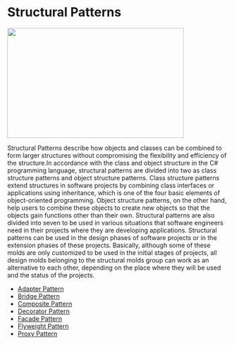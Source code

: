 # Structural Patterns

<img src="https://encrypted-tbn0.gstatic.com/images?q=tbn:ANd9GcQ6XBUHxwOTDb_JacZfO0KkiriH-vnzGdzOQw&usqp=CAU" width="400" height="250">


Structural Patterns describe how objects and classes can be combined to form larger structures without compromising the flexibility and efficiency of the structure.In accordance with the class and object structure in the C# programming language, structural patterns are divided into two as class structure patterns and object structure patterns. Class structure patterns extend structures in software projects by combining class interfaces or applications using inheritance, which is one of the four basic elements of object-oriented programming. Object structure patterns, on the other hand, help users to combine these objects to create new objects so that the objects gain functions other than their own. Structural patterns are also divided into seven to be used in various situations that software engineers need in their projects where they are developing applications. Structural patterns can be used in the design phases of software projects or in the extension phases of these projects. Basically, although some of these molds are only customized to be used in the initial stages of projects, all design molds belonging to the structural molds group can work as an alternative to each other, depending on the place where they will be used and the status of the projects.


- [Adapter Pattern](https://github.com/oguzhanKomcu/Design_Patterns/blob/master/Creational_Patterns/Abstract_Factory_Pattern1/ModelInterface/ISpeed.cs) 
- [Bridge Pattern](https://github.com/oguzhanKomcu/Design_Patterns/blob/master/Creational_Patterns/Abstract_Factory_Pattern1/ModelInterface/ISpeed.cs) 
- [Composite Pattern](https://github.com/oguzhanKomcu/Design_Patterns/blob/master/Creational_Patterns/Abstract_Factory_Pattern1/ModelInterface/ISpeed.cs) 
- [Decorator Pattern](https://github.com/oguzhanKomcu/Design_Patterns/blob/master/Creational_Patterns/Abstract_Factory_Pattern1/ModelInterface/ISpeed.cs) 
- [Facade Pattern](https://github.com/oguzhanKomcu/Design_Patterns/blob/master/Creational_Patterns/Abstract_Factory_Pattern1/ModelInterface/ISpeed.cs) 
- [Flyweight Pattern](https://github.com/oguzhanKomcu/Design_Patterns/blob/master/Creational_Patterns/Abstract_Factory_Pattern1/ModelInterface/ISpeed.cs) 
- [Proxy Pattern](https://github.com/oguzhanKomcu/Design_Patterns/blob/master/Creational_Patterns/Abstract_Factory_Pattern1/ModelInterface/ISpeed.cs) 
